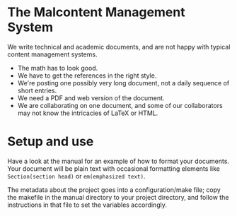 The Malcontent Management System
================================

We write technical and academic documents, and are not happy with typical content management systems.

* The math has to look good.
* We have to get the references in the right style.
* We're posting one possibly very long document, not a daily sequence of short entries.
* We need a PDF and web version of the document.
* We are collaborating on one document, and some of our collaborators may not know the intricacies of LaTeX or HTML.


Setup and use
=============

Have a look at the manual for an example of how to format your documents. Your document
will be plain text with occasional formatting elements like `Section(section head)` or
`em(emphasized text)`.

The metadata about the project goes into a configuration/make file; copy the makefile in the manual directory to your project directory, and follow the instructions in that file to set the variables accordingly.
